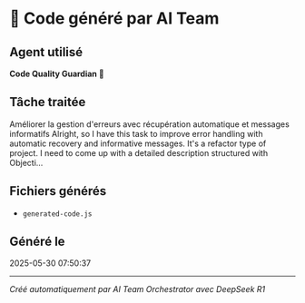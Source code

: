 # 🤖 Code généré par AI Team

## Agent utilisé
**Code Quality Guardian 🤖**

## Tâche traitée
Améliorer la gestion d'erreurs avec récupération automatique et messages informatifs
<think>
Alright, so I have this task to improve error handling with automatic recovery and informative messages. It's a refactor type of project. I need to come up with a detailed description structured with Objecti...

## Fichiers générés
- `generated-code.js`

## Généré le
2025-05-30 07:50:37

---
*Créé automatiquement par AI Team Orchestrator avec DeepSeek R1*
